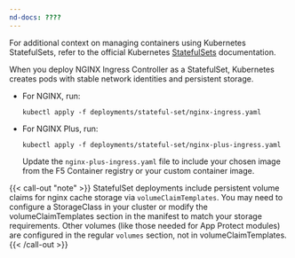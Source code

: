 ```yaml
---
nd-docs: ????
---
```


For additional context on managing containers using Kubernetes StatefulSets, refer to the official Kubernetes [StatefulSets](https://kubernetes.io/docs/concepts/workloads/controllers/statefulset/) documentation.

When you deploy NGINX Ingress Controller as a StatefulSet, Kubernetes creates pods with stable network identities and persistent storage.

- For NGINX, run:

    ```shell
    kubectl apply -f deployments/stateful-set/nginx-ingress.yaml
    ```

- For NGINX Plus, run:

    ```shell
    kubectl apply -f deployments/stateful-set/nginx-plus-ingress.yaml
    ```

    Update the `nginx-plus-ingress.yaml` file to include your chosen image from the F5 Container registry or your custom container image.

{{< call-out "note" >}}
StatefulSet deployments include persistent volume claims for nginx cache storage via `volumeClaimTemplates`. You may need to configure a StorageClass in your cluster or modify the volumeClaimTemplates section in the manifest to match your storage requirements. Other volumes (like those needed for App Protect modules) are configured in the regular `volumes` section, not in volumeClaimTemplates.
{{< /call-out >}}
